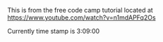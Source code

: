 This is from the free code camp tutorial located at https://www.youtube.com/watch?v=n1mdAPFq2Os

Currently time stamp is 3:09:00

